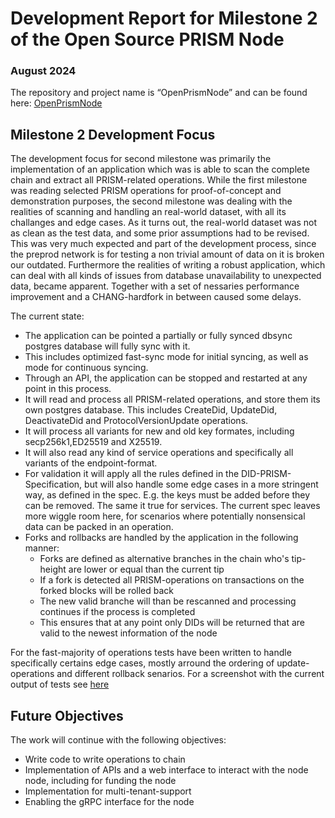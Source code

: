 ﻿
# Development Report for Milestone 2 of the Open Source PRISM Node
### August 2024

The repository and project name is “OpenPrismNode” and can be found here: [OpenPrismNode](https://github.com/bsandmann/OpenPrismNode)

## Milestone 2 Development Focus
The development focus for second milestone was primarily the implementation of an application which was is able to scan the complete chain and extract all PRISM-related operations.
While the first milestone was reading selected PRISM operations for proof-of-concept and demonstration purposes, the second milestone was dealing with the realities of scanning and handling an real-world dataset, with all its challanges and edge cases.
As it turns out, the real-world dataset was not as clean as the test data, and some prior assumptions had to be revised. This was very much expected and part of the development process, since the preprod network is for testing a non trivial amount of data on it is broken our outdated.
Furthermore the realities of writing a robust application, which can deal with all kinds of issues from database unavailability to unexpected data, became apparent. Together with a set of nessaries performance improvement and a CHANG-hardfork in between caused some delays.

The current state:
- The application can be pointed a partially or fully synced dbsync postgres database will fully sync with it.
- This includes optimized fast-sync mode for initial syncing, as well as mode for continuous syncing.
- Through an API, the application can be stopped and restarted at any point in this process.
- It will read and process all PRISM-related operations, and store them its own postgres database. This includes CreateDid, UpdateDid, DeactivateDid and ProtocolVersionUpdate operations.
- It will process all variants for new and old key formates, including secp256k1,ED25519 and X25519.
- It will also read any kind of service operations and specifically all variants of the endpoint-format.
- For validation it will apply all the rules defined in the DID-PRISM-Specification, but will also handle some edge cases in a more stringent way, as defined in the spec. E.g. the keys must be added before they can be removed. The same it true for services. The current spec leaves more wiggle room here, for scenarios where potentially nonsensical data can be packed in an operation. 
- Forks and rollbacks are handled by the application in the following manner:
  - Forks are defined as alternative branches in the chain who's tip-height are lower or equal than the current tip
  - If a fork is detected all PRISM-operations on transactions on the forked blocks will be rolled back
  - The new valid branche will than be rescanned and processing continues if the process is completed
  - This ensures that at any point only DIDs will be returned that are valid to the newest information of the node

For the fast-majority of operations tests have been written to handle specifically certains edge cases, mostly arround the ordering of update-operations and different rollback senarios.
For a screenshot with the current output of tests see [here](https://github.com/bsandmann/OpenPrismNode/blob/master/Documents/Testoutput_August_31_2024.jpg)

## Future Objectives
The work will continue with the following objectives:

- Write code to write operations to chain
- Implementation of APIs and a web interface to interact with the node node, including for funding the node
- Implementation for multi-tenant-support
- Enabling the gRPC interface for the node
